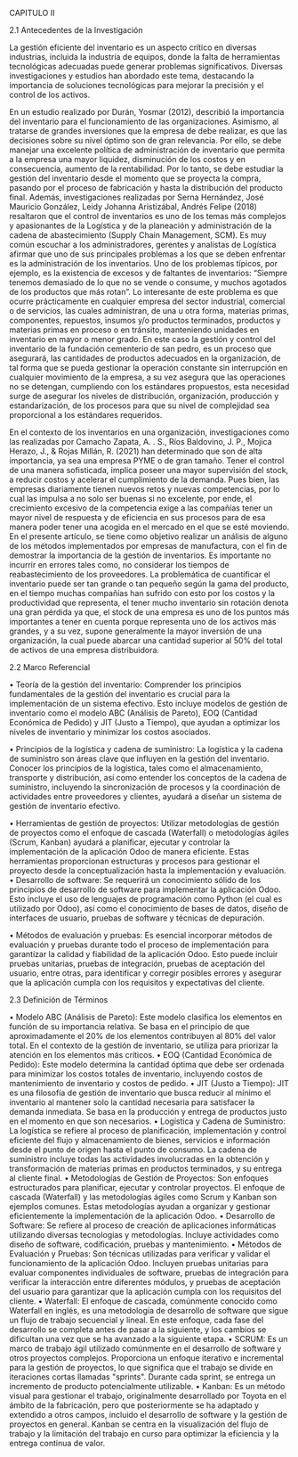 CAPITULO II

2.1 Antecedentes de la Investigación

La gestión eficiente del inventario es un aspecto crítico en diversas industrias, incluida la industria de equipos, donde la falta de herramientas tecnológicas adecuadas puede generar problemas significativos. Diversas investigaciones y estudios han abordado este tema, destacando la importancia de soluciones tecnológicas para mejorar la precisión y el control de los activos.

En un estudio realizado por Durán, Yosmar (2012), describió la importancia del inventario para el funcionamiento de las organizaciones. Asimismo, al tratarse de grandes inversiones que la empresa de debe realizar, es que las decisiones sobre su nivel óptimo son de gran relevancia. Por ello, se debe manejar una excelente política de administración de inventario que permita a la empresa una mayor liquidez, disminución de los costos y en consecuencia, aumento de la rentabilidad. Por lo tanto, se debe estudiar la gestión del inventario desde el momento que se proyecta la compra, pasando por el proceso de fabricación y hasta la distribución del producto final.
Además, investigaciones realizadas por Serna Hernández, José Mauricio González, Leidy Johanna Aristizábal, Andrés Felipe (2018) resaltaron que el control de inventarios es uno de los temas más complejos y apasionantes de la Logística y de la planeación y administración de la cadena de abastecimiento (Supply Chain Management, SCM). Es muy común escuchar a los administradores, gerentes y analistas de Logística afirmar que uno de sus principales problemas a los que se deben enfrentar es la administración de los inventarios. Uno de los problemas típicos, por ejemplo, es la existencia de excesos y de faltantes de inventarios: “Siempre tenemos demasiado de lo que no se vende o consume, y muchos agotados de los productos que más rotan”. Lo interesante de este problema es que ocurre prácticamente en cualquier empresa del sector industrial, comercial o de servicios, las cuales administran, de una u otra forma, materias primas, componentes, repuestos, insumos y/o productos terminados, productos y materias primas en proceso o en tránsito, manteniendo unidades en inventario en mayor o menor grado. En este caso la gestión y control del inventario de la fundación cementerio de san pedro, es un proceso que asegurará, las cantidades de productos adecuados en la organización, de tal forma que se pueda gestionar la operación constante sin interrupción en cualquier movimiento de la empresa, a su vez asegura que las operaciones no se detengan, cumpliendo con los estándares propuestos, esta necesidad surge de asegurar los niveles de distribución, organización, producción y estandarización, de los procesos para que su nivel de complejidad sea proporcional a los estándares requeridos.

En el contexto de los inventarios en una organización, investigaciones como las realizadas por Camacho Zapata, A. . S., Ríos Baldovino, J. P., Mojica Herazo, J., & Rojas Millán, R. (2021) han determinado que son de alta importancia, ya sea una empresa PYME o de gran tamaño. Tener el control de una manera sofisticada, implica poseer una mayor supervisión del stock, a reducir costos y acelerar el cumplimiento de la demanda. Pues bien, las empresas diariamente tienen nuevos retos y nuevas competencias, por lo cual las impulsa a no solo ser buenas si no excelente, por ende, el crecimiento excesivo de la competencia exige a las compañías tener un mayor nivel de respuesta y de eficiencia en sus procesos para de esa manera poder tener una acogida en el mercado en el que se esté moviendo. En el presente artículo, se tiene como objetivo realizar un análisis de alguno de los métodos implementados por empresas de manufactura, con el fin de demostrar la importancia de la gestión de inventarios. Es importante no incurrir en errores tales como, no considerar los tiempos de reabastecimiento de los proveedores. La problemática de cuantificar el inventario puede ser tan grande o tan pequeño según la gama del producto, en el tiempo muchas  compañías  han sufrido con esto por los costos y la productividad que representa, el tener mucho inventario sin rotación denota una gran pérdida ya que, el stock de una empresa es uno de los puntos más importantes a tener en cuenta porque representa uno de los activos más grandes, y a su vez, supone generalmente la mayor inversión de una organización, la cual puede abarcar una cantidad superior al 50% del total de activos de una empresa distribuidora.


2.2 Marco Referencial

• Teoría de la gestión del inventario: Comprender los principios fundamentales de la gestión del inventario es crucial para la implementación de un sistema efectivo. Esto incluye modelos de gestión de inventario como el modelo ABC (Análisis de Pareto), EOQ (Cantidad Económica de Pedido) y JIT (Justo a Tiempo), que ayudan a optimizar los niveles de inventario y minimizar los costos asociados.

•	Principios de la logística y cadena de suministro: La logística y la cadena de suministro son áreas clave que influyen en la gestión del inventario. Conocer los principios de la logística, tales como el almacenamiento, transporte y distribución, así como entender los conceptos de la cadena de suministro, incluyendo la sincronización de procesos y la coordinación de actividades entre proveedores y clientes, ayudará a diseñar un sistema de gestión de inventario efectivo.

•	Herramientas de gestión de proyectos: Utilizar metodologías de gestión de proyectos como el enfoque de cascada (Waterfall) o metodologías ágiles (Scrum, Kanban) ayudará a planificar, ejecutar y controlar la implementación de la aplicación Odoo de manera eficiente. Estas herramientas proporcionan estructuras y procesos para gestionar el proyecto desde la conceptualización hasta la implementación y evaluación.
•	Desarrollo de software: Se requerirá un conocimiento sólido de los principios de desarrollo de software para implementar la aplicación Odoo. Esto incluye el uso de lenguajes de programación como Python (el cual es utilizado por Odoo), así como el conocimiento de bases de datos, diseño de interfaces de usuario, pruebas de software y técnicas de depuración.

•	Métodos de evaluación y pruebas: Es esencial incorporar métodos de evaluación y pruebas durante todo el proceso de implementación para garantizar la calidad y fiabilidad de la aplicación Odoo. Esto puede incluir pruebas unitarias, pruebas de integración, pruebas de aceptación del usuario, entre otras, para identificar y corregir posibles errores y asegurar que la aplicación cumpla con los requisitos y expectativas del cliente.


2.3 Definición de Términos

•	Modelo ABC (Análisis de Pareto): Este modelo clasifica los elementos en función de su importancia relativa. Se basa en el principio de que aproximadamente el 20% de los elementos contribuyen al 80% del valor total. En el contexto de la gestión de inventario, se utiliza para priorizar la atención en los elementos más críticos.
•	EOQ (Cantidad Económica de Pedido): Este modelo determina la cantidad óptima que debe ser ordenada para minimizar los costos totales de inventario, incluyendo costos de mantenimiento de inventario y costos de pedido.
•	JIT (Justo a Tiempo): JIT es una filosofía de gestión de inventario que busca reducir al mínimo el inventario al mantener solo la cantidad necesaria para satisfacer la demanda inmediata. Se basa en la producción y entrega de productos justo en el momento en que son necesarios.
•	Logística y Cadena de Suministro: La logística se refiere al proceso de planificación, implementación y control eficiente del flujo y almacenamiento de bienes, servicios e información desde el punto de origen hasta el punto de consumo. La cadena de suministro incluye todas las actividades involucradas en la obtención y transformación de materias primas en productos terminados, y su entrega al cliente final.
•	Metodologías de Gestión de Proyectos: Son enfoques estructurados para planificar, ejecutar y controlar proyectos. El enfoque de cascada (Waterfall) y las metodologías ágiles como Scrum y Kanban son ejemplos comunes. Estas metodologías ayudan a organizar y gestionar eficientemente la implementación de la aplicación Odoo.
•	Desarrollo de Software: Se refiere al proceso de creación de aplicaciones informáticas utilizando diversas tecnologías y metodologías. Incluye actividades como diseño de software, codificación, pruebas y mantenimiento.
•	Métodos de Evaluación y Pruebas: Son técnicas utilizadas para verificar y validar el funcionamiento de la aplicación Odoo. Incluyen pruebas unitarias para evaluar componentes individuales de software, pruebas de integración para verificar la interacción entre diferentes módulos, y pruebas de aceptación del usuario para garantizar que la aplicación cumpla con los requisitos del cliente.
•	Waterfall: El enfoque de cascada, comúnmente conocido como Waterfall en inglés, es una metodología de desarrollo de software que sigue un flujo de trabajo secuencial y lineal. En este enfoque, cada fase del desarrollo se completa antes de pasar a la siguiente, y los cambios se dificultan una vez que se ha avanzado a la siguiente etapa.
•	SCRUM: Es un marco de trabajo ágil utilizado comúnmente en el desarrollo de software y otros proyectos complejos. Proporciona un enfoque iterativo e incremental para la gestión de proyectos, lo que significa que el trabajo se divide en iteraciones cortas llamadas "sprints". Durante cada sprint, se entrega un incremento de producto potencialmente utilizable.
•	Kanban: Es un método visual para gestionar el trabajo, originalmente desarrollado por Toyota en el ámbito de la fabricación, pero que posteriormente se ha adaptado y extendido a otros campos, incluido el desarrollo de software y la gestión de proyectos en general. Kanban se centra en la visualización del flujo de trabajo y la limitación del trabajo en curso para optimizar la eficiencia y la entrega continua de valor.
